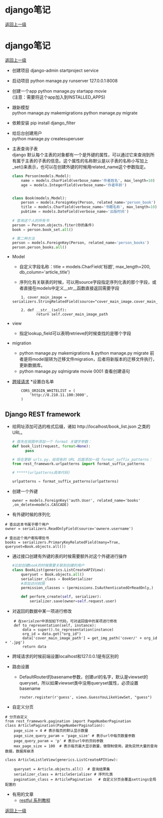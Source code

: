 

# django笔记

[返回上一级](../../README.md)



# django笔记

[返回上一级](../README.md)


* 创建项目 django-admin startproject service

* 启动项目 python manage.py runserver 127.0.0.1:8008


* 创建一个app python manage.py startapp movie   
    (注意：需要将这个app加入到INSTALLED_APPS)


* 跟新模型  
    python manage.py makemigrations 
    python manage.py migrate  
    
    
* 依赖安装
    pip install django_filter
    
* 给后台创建用户  
    python manage.py createsuperuser
    
    
* 主表查询子表  
    django 默认每个主表的对象都有一个是外键的属性，可以通过它来查询到所有属于主表的子表的信息。这个属性的名称默认是以子表的名称小写加上_set()来表示，也可以在创建外键的时候用related_name这个参数指定。
    ```python
    class Person(models.Model):
        name = models.CharField(verbose_name='作者姓名', max_length=10)
        age = models.IntegerField(verbose_name='作者年龄')


    class Book(models.Model):
        person = models.ForeignKey(Person, related_name='person_book')
        title = models.CharField(verbose_name='书籍名称', max_length=10)
        pubtime = models.DateField(verbose_name='出版时间')
      
    # 查询这个人的所有书
    person = Person.objects.fiter(你的条件)
    book = person.book_set.all()
  
    # 第二种方法
    person = models.ForeignKey(Person, related_name='person_books')
    person.person_books.all()
    ```

* Model
    * 自定义字段名称：title = models.CharField('标题', max_length=200, db_column='article_title')
    
    * 序列化有关联表的时候，可以用source字段指定序列化表的那个字段，或者直接在models中定义__str__函数直接返回需要字段
    ```
        1. cover_main_image = serializers.StringRelatedField(source="cover_main_image.cover_main_image_path")
        
        2. def __str__(self):
               return self.cover_main_image_path
    ```

* view
    * 指定lookup_field可以表明retrieve的时候查找的是哪个字段


* migration
    * python manage.py makemigrations & python manage.py migrate
前者是将model层转为迁移文件migration，后者将新版本的迁移文件执行，更新数据库。
    * python manage.py sqlmigrate movie 0001 查看创建语句



* [跨域请求](https://www.cnblogs.com/DI-DIAO/p/8977847.html)
    *设置白名单
    ```
        CORS_ORIGIN_WHITELIST = (
            'http://8.210.11.100:3000',
        )
    ```



## Django REST framework

*   给网址添加可选的格式后缀，诸如 http://localhost/book_list.json 之类的 URL。
    ```python
    # 首先在视图中添加一个 format 关键字参数：
    def book_list(request, format=None):
          pass
    
    # 现在更新 urls.py，给现有的 URL 后面添加一组 format_suffix_patterns：
    from rest_framework.urlpatterns import format_suffix_patterns
    
    # *****(urlpatterns具体代码)
    
    urlpatterns = format_suffix_patterns(urlpatterns)
    ```


*  创建一个外键  
    ```
    owner = models.ForeignKey('auth.User', related_name='books' ,on_delete=models.CASCADE)
    ```
    
*  有外键时候的序列化 
```
# 查出这本书属于哪个用户
owner = serializers.ReadOnlyField(source='ownere.username')

# 查出这个用户都有哪些书
books = serializers.PrimaryKeyRelatedField(many=True, queryset=Book.objects.all())
```


*  通过接口创建有外键的表的时候需要额外对这个外键进行操作  
    ```python
    #比如创建book的时候需要关联到创建的用户
    class BookList(generics.ListCreateAPIView):
        queryset = Book.objects.all()
        serializer_class = BookSerializer
        #添加访问权限
        permission_classes = (permissions.IsAuthenticatedOrReadOnly,)
    
        def perform_create(self, serializer):
            serializer.save(owner=self.request.user)
    ```


* 对返回的数据中某一项进行修改
```
    # 在serialzer中添加如下代码，可对返回值中的某项进行修改
    def to_representation(self, instance):
        data = super().to_representation(instance)
        org_id = data.get("org_id")
        data['cover_main_image_path'] = get_img_path('cover/' + org_id + '.jpg')
        return data
```



* 跨域请求的时候前端设置localhost和127.0.0.1是有区别的




* 路由设置  
    * DefaultRouter的basename参数，创建url的名字，默认是viewset的queryset，所以如果viewset类中没用queryset属性，必须设置basename  
       ```
       router.register(r'guess', views.GuessYouLikeViewSet, "guess")
       ```

    
* 自定义分页
```
# 分页自定义
from rest_framework.pagination import PageNumberPagination
class ArticlePagination(PageNumberPagination):
    page_size = 4 # 表示每页的默认显示数量
    page_size_query_param = 'page_size' # 表示url中每页数量参数
    page_query_param = 'p' # 表示url中的页码参数
    max_page_size = 100  # 表示每页最大显示数量，做限制使用，避免突然大量的查询数据，数据库崩溃

class ArticleListleView(generics.ListCreateAPIView):

    queryset = Article.objects.all()  # 查询结果集
    serializer_class = ArticleSerializer # 序列化类
    pagination_class = ArticlePagination   # 自定义分页会覆盖settings全局配置的

```







* 有用的文章
    * [restful 系列教程](https://www.cnblogs.com/yuzhenjie/p/10361880.html)  
    
    
    
[返回上一级](../../README.md)


